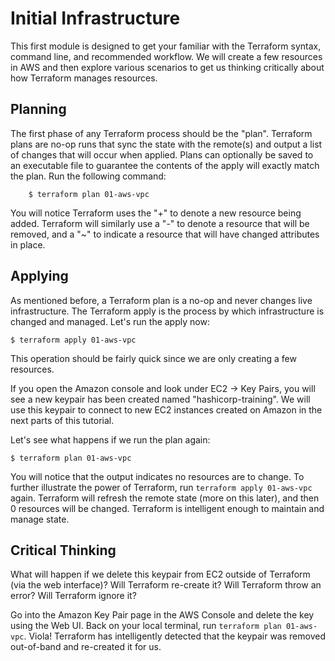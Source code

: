 Initial Infrastructure
======================
This first module is designed to get your familiar with the Terraform syntax,
command line, and recommended workflow. We will create a few resources in AWS
and then explore various scenarios to get us thinking critically about how
Terraform manages resources.

Planning
--------
The first phase of any Terraform process should be the "plan". Terraform plans
are no-op runs that sync the state with the remote(s) and output a list of
changes that will occur when applied. Plans can optionally be saved to an
executable file to guarantee the contents of the apply will exactly match the
plan. Run the following command:
```
    $ terraform plan 01-aws-vpc
```

You will notice Terraform uses the "+" to denote a new resource being added.
Terraform will similarly use a "-" to denote a resource that will be removed,
and a "~" to indicate a resource that will have changed attributes in place.

Applying
--------
As mentioned before, a Terraform plan is a no-op and never changes live
infrastructure. The Terraform apply is the process by which infrastructure is
changed and managed. Let's run the apply now:

    $ terraform apply 01-aws-vpc

This operation should be fairly quick since we are only creating a few
resources.

If you open the Amazon console and look under EC2 -> Key Pairs, you will see
a new keypair has been created named "hashicorp-training". We will use this
keypair to connect to new EC2 instances created on Amazon in the next parts
of this tutorial.

Let's see what happens if we run the plan again:

    $ terraform plan 01-aws-vpc

You will notice that the output indicates no resources are to change. To further
illustrate the power of Terraform, run `terraform apply 01-aws-vpc` again.
Terraform will refresh the remote state (more on this later), and then 0
resources will be changed. Terraform is intelligent enough to maintain and
manage state.

Critical Thinking
-----------------
What will happen if we delete this keypair from EC2 outside of Terraform (via
the web interface)? Will Terraform re-create it? Will Terraform throw an error?
Will Terraform ignore it?

Go into the Amazon Key Pair page in the AWS Console and delete the key using
the Web UI. Back on your local terminal, run `terraform plan 01-aws-vpc`.
Viola! Terraform has intelligently detected that the keypair was removed
out-of-band and re-created it for us.
